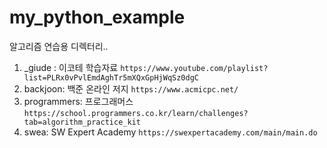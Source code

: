 # my_python_example
알고리즘 연습용 디렉터리..

1. _giude : 이코테 학습자료
 ````https://www.youtube.com/playlist?list=PLRx0vPvlEmdAghTr5mXQxGpHjWqSz0dgC````
2. backjoon: 백준 온라인 저지
 ```https://www.acmicpc.net/```
3. programmers: 프로그래머스
 ```https://school.programmers.co.kr/learn/challenges?tab=algorithm_practice_kit```
4. swea: SW Expert Academy
 ````https://swexpertacademy.com/main/main.do````